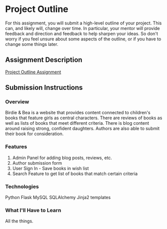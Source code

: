 # Project Outline
For this assignment, you will submit a high-level outline of your project. This can, and likely will, change over time. In particular, your mentor will provide feedback and direction and feedback to help sharpen your ideas. So don't worry if you feel unsure about some aspects of the outline, or if you have to change some things later.

## Assignment Description
[Project Outline Assignment](https://education.launchcode.org/liftoff/assignments/project-outline/)

## Submission Instructions

### Overview
Birdie & Bea is a website that provides content connected to children's books that feature girls as central characters. There are reviews of books as well as lists of books that meet different criteria. There is blog content around raising strong, confident daughters. Authors are also able to submit their book for consideration.
### Features
1. Admin Panel for adding blog posts, reviews, etc.
2. Author submission form
3. User Sign In - Save books in wish list
4. Search Feature to get list of books that match certain criteria
### Technologies
Python
Flask
MySQL
SQLAlchemy
Jinja2 templates

### What I'll Have to Learn
All the things.

